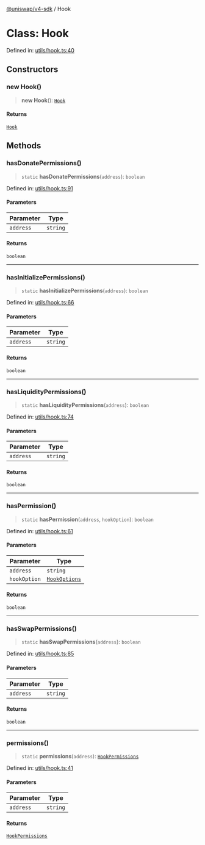 [@uniswap/v4-sdk](../overview.md) / Hook

# Class: Hook

Defined in: [utils/hook.ts:40](https://github.com/Uniswap/sdks/blob/c1c9f64f11640c79a680f539823458931629e6ed/sdks/v4-sdk/src/utils/hook.ts#L40)

## Constructors

### new Hook()

> **new Hook**(): [`Hook`](Hook.md)

#### Returns

[`Hook`](Hook.md)

## Methods

### hasDonatePermissions()

> `static` **hasDonatePermissions**(`address`): `boolean`

Defined in: [utils/hook.ts:91](https://github.com/Uniswap/sdks/blob/c1c9f64f11640c79a680f539823458931629e6ed/sdks/v4-sdk/src/utils/hook.ts#L91)

#### Parameters

| Parameter | Type |
| ------ | ------ |
| `address` | `string` |

#### Returns

`boolean`

***

### hasInitializePermissions()

> `static` **hasInitializePermissions**(`address`): `boolean`

Defined in: [utils/hook.ts:66](https://github.com/Uniswap/sdks/blob/c1c9f64f11640c79a680f539823458931629e6ed/sdks/v4-sdk/src/utils/hook.ts#L66)

#### Parameters

| Parameter | Type |
| ------ | ------ |
| `address` | `string` |

#### Returns

`boolean`

***

### hasLiquidityPermissions()

> `static` **hasLiquidityPermissions**(`address`): `boolean`

Defined in: [utils/hook.ts:74](https://github.com/Uniswap/sdks/blob/c1c9f64f11640c79a680f539823458931629e6ed/sdks/v4-sdk/src/utils/hook.ts#L74)

#### Parameters

| Parameter | Type |
| ------ | ------ |
| `address` | `string` |

#### Returns

`boolean`

***

### hasPermission()

> `static` **hasPermission**(`address`, `hookOption`): `boolean`

Defined in: [utils/hook.ts:61](https://github.com/Uniswap/sdks/blob/c1c9f64f11640c79a680f539823458931629e6ed/sdks/v4-sdk/src/utils/hook.ts#L61)

#### Parameters

| Parameter | Type |
| ------ | ------ |
| `address` | `string` |
| `hookOption` | [`HookOptions`](../enumerations/HookOptions.md) |

#### Returns

`boolean`

***

### hasSwapPermissions()

> `static` **hasSwapPermissions**(`address`): `boolean`

Defined in: [utils/hook.ts:85](https://github.com/Uniswap/sdks/blob/c1c9f64f11640c79a680f539823458931629e6ed/sdks/v4-sdk/src/utils/hook.ts#L85)

#### Parameters

| Parameter | Type |
| ------ | ------ |
| `address` | `string` |

#### Returns

`boolean`

***

### permissions()

> `static` **permissions**(`address`): [`HookPermissions`](../overview.md#hookpermissions)

Defined in: [utils/hook.ts:41](https://github.com/Uniswap/sdks/blob/c1c9f64f11640c79a680f539823458931629e6ed/sdks/v4-sdk/src/utils/hook.ts#L41)

#### Parameters

| Parameter | Type |
| ------ | ------ |
| `address` | `string` |

#### Returns

[`HookPermissions`](../overview.md#hookpermissions)
